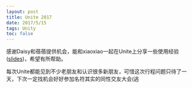 ```yaml
---
layout: post
title: Unite 2017
date: 2017/5/15
tags: Unity
toc: false
---
```


感谢Daisy和蓓蓓提供机会，能和xiaoxiao一起在Unite上分享一些使用经验([slides](/downloads/YoMob_SOULGAME_Unite_SH2017.pdf))，希望有所帮助。

<!--more-->

每次Unite都能见到不少老朋友和认识很多新朋友，可惜这次行程问题只待了一天，下次一定找机会好好参加名符其实的同性交友大会(逃